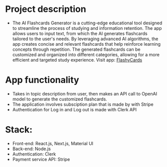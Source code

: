 # Project description
- The AI Flashcards Generator is a cutting-edge educational tool designed to streamline the process of studying and information retention. The app allows users to input text, from which the AI generates flashcards tailored to the user's needs. By leveraging advanced AI algorithms, the app creates concise and relevant flashcards that help reinforce learning concepts through repetition. The generated flashcards can be customized and organized into different categories, allowing for a more efficient and targeted study experience.
  Visit app: [FlashyCards](flashcards-saas-blush.vercel.app '')

# App functionality
- Takes in topic description from user, then makes an API call to OpenAI model to generate the customized flashcards.
- The application involves subsciption plan that is made by with Stripe
- Authentication for Log in and Log out is made with Clerk API

# Stack:
- Front-end: React.js, Next.js, Material UI
- Back-end: Node.js
- Authentication: Clerk
- Payment service API: Stripe
  
